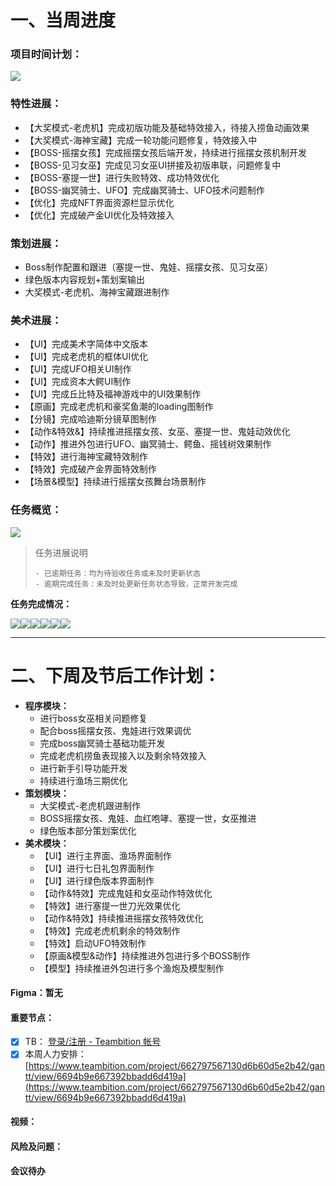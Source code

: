 # 一、当周进度
### 项目时间计划：
![](https://cdn.nlark.com/yuque/0/2025/png/12926950/1737105465166-3bc2c0ea-9dfb-4002-b78d-a1d2e7e52715.png)

### 特性进展：
+ 【大奖模式-老虎机】完成初版功能及基础特效接入，待接入捞鱼动画效果
+ 【大奖模式-海神宝藏】完成一轮功能问题修复，特效接入中
+ 【BOSS-摇摆女孩】完成摇摆女孩后端开发，持续进行摇摆女孩机制开发
+ 【BOSS-见习女巫】完成见习女巫UI拼接及初版串联，问题修复中
+ 【BOSS-塞提一世】进行失败特效、成功特效优化
+ 【BOSS-幽冥骑士、UFO】完成幽冥骑士、UFO技术问题制作
+ 【优化】完成NFT界面资源栏显示优化
+ 【优化】完成破产金UI优化及特效接入

### 策划进展：
+ Boss制作配置和跟进（塞提一世、鬼娃、摇摆女孩、见习女巫）
+ 绿色版本内容规划+策划案输出
+ 大奖模式-老虎机、海神宝藏跟进制作  

### 美术进展：
+ 【UI】完成美术字简体中文版本
+ 【UI】完成老虎机的框体UI优化
+ 【UI】完成UFO相关UI制作
+ 【UI】完成资本大鳄UI制作
+ 【UI】完成丘比特及福神游戏中的UI效果制作
+ 【原画】完成老虎机和豪奖鱼潮的loading图制作
+ 【分镜】完成哈迪斯分镜草图制作
+ 【动作&特效&】持续推进摇摆女孩、女巫、塞提一世、鬼娃动效优化
+ 【动作】推进外包进行UFO、幽冥骑士、鳄鱼、摇钱树效果制作
+ 【特效】进行海神宝藏特效制作
+ 【特效】完成破产金界面特效制作
+ 【场景&模型】持续进行摇摆女孩舞台场景制作

### 任务概览：
![](https://cdn.nlark.com/yuque/0/2025/png/12926950/1737706972321-b185d629-0e9d-4800-836a-60c56fbb1305.png)

> 任务进展说明
>
>     - 已逾期任务：均为待验收任务或未及时更新状态
>     - 逾期完成任务：未及时处更新任务状态导致，正常开发完成
>

**任务完成情况：**

![](https://cdn.nlark.com/yuque/0/2025/png/12926950/1737706982323-249d4ef0-0bcc-4705-b1bf-76df3c5a2e02.png)![](https://cdn.nlark.com/yuque/0/2025/png/12926950/1737706982223-49b168f3-ef8e-4e51-9ff6-459e3fcbd800.png)![](https://cdn.nlark.com/yuque/0/2025/png/12926950/1737706982346-942e2af9-42b9-4b5a-a00e-f22e8bffc803.png)![](https://cdn.nlark.com/yuque/0/2025/png/12926950/1737706982284-3383995a-61f7-4fc1-a1c6-9460dece637c.png)![](https://cdn.nlark.com/yuque/0/2025/png/12926950/1737706981699-446af4e5-a996-4e22-88e6-c6373b4ddba7.png)![](https://cdn.nlark.com/yuque/0/2025/png/12926950/1737706983067-8a94feca-77fc-44e1-b66a-c5bfd4a892b3.png)

---

# 二、下周及节后工作计划：
+ **程序模块：**
    - 进行boss女巫相关问题修复
    - 配合boss摇摆女孩、鬼娃进行效果调优
    - 完成boss幽冥骑士基础功能开发
    - 完成老虎机捞鱼表现接入以及剩余特效接入
    - 进行新手引导功能开发
    - 持续进行渔场三期优化
+ **策划模块：**
    - 大奖模式-老虎机跟进制作
    - BOSS摇摆女孩、鬼娃、血红咆哮、塞提一世，女巫推进
    - 绿色版本部分策划案优化
+ **美术模块：**
    - 【UI】进行主界面、渔场界面制作
    - 【UI】进行七日礼包界面制作
    - 【UI】进行绿色版本界面制作
    - 【动作&特效】完成鬼娃和女巫动作特效优化
    - 【特效】进行塞提一世刀光效果优化
    - 【动作&特效】持续推进摇摆女孩特效优化
    - 【特效】完成老虎机剩余的特效制作
    - 【特效】启动UFO特效制作
    - 【原画&模型&动作】持续推进外包进行多个BOSS制作
    - 【模型】持续推进外包进行多个渔炮及模型制作

#### Figma：暂无
#### 重要节点：
- [x] TB：  [登录/注册 - Teambition 帐号](https://www.teambition.com/plugin/calendar)
- [x] 本周人力安排：  [https://www.teambition.com/project/662797567130d6b60d5e2b42/gantt/view/6694b9e667392bbadd6d419a](https://www.teambition.com/project/662797567130d6b60d5e2b42/gantt/view/6694b9e667392bbadd6d419a)

#### 视频：


#### 风险及问题：
#### 会议待办


